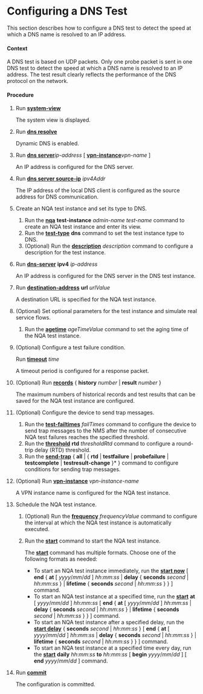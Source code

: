 Configuring a DNS Test
======================

This section describes how to configure a DNS test to detect the speed at which a DNS name is resolved to an IP address.

#### Context

A DNS test is based on UDP packets. Only one probe packet is sent in one DNS test to detect the speed at which a DNS name is resolved to an IP address. The test result clearly reflects the performance of the DNS protocol on the network.


#### Procedure

1. Run [**system-view**](cmdqueryname=system-view)
   
   
   
   The system view is displayed.
2. Run [**dns resolve**](cmdqueryname=dns+resolve)
   
   
   
   Dynamic DNS is enabled.
3. Run [**dns server**](cmdqueryname=dns+server)*ip-address* [ [**vpn-instance**](cmdqueryname=vpn-instance)*vpn-name* ]
   
   
   
   An IP address is configured for the DNS server.
4. Run [**dns server source-ip**](cmdqueryname=dns+server+source-ip) *ipv4Addr*
   
   
   
   The IP address of the local DNS client is configured as the source address for DNS communication.
5. Create an NQA test instance and set its type to DNS.
   1. Run the [**nqa**](cmdqueryname=nqa) **test-instance** *admin-name test-name* command to create an NQA test instance and enter its view.
   2. Run the [**test-type**](cmdqueryname=test-type) **dns** command to set the test instance type to DNS.
   3. (Optional) Run the [**description**](cmdqueryname=description) *description* command to configure a description for the test instance.
6. Run [**dns-server**](cmdqueryname=dns-server) **ipv4** *ip-address*
   
   
   
   An IP address is configured for the DNS server in the DNS test instance.
7. Run [**destination-address**](cmdqueryname=destination-address) **url** *urlValue*
   
   
   
   A destination URL is specified for the NQA test instance.
8. (Optional) Set optional parameters for the test instance and simulate real service flows.
   1. Run the [**agetime**](cmdqueryname=agetime) *ageTimeValue* command to set the aging time of the NQA test instance.
9. (Optional) Configure a test failure condition.
   
   
   
   Run [**timeout**](cmdqueryname=timeout) *time*
   
   
   
   A timeout period is configured for a response packet.
10. (Optional) Run [**records**](cmdqueryname=records) { **history** *number* | **result** *number* }
    
    
    
    The maximum numbers of historical records and test results that can be saved for the NQA test instance are configured.
11. (Optional) Configure the device to send trap messages.
    1. Run the [**test-failtimes**](cmdqueryname=test-failtimes) *failTimes* command to configure the device to send trap messages to the NMS after the number of consecutive NQA test failures reaches the specified threshold.
    2. Run the [**threshold**](cmdqueryname=threshold) **rtd** *thresholdRtd* command to configure a round-trip delay (RTD) threshold.
    3. Run the [**send-trap**](cmdqueryname=send-trap) { **all** | { **rtd** | **testfailure** | **probefailure** | **testcomplete** | **testresult-change** }\* } command to configure conditions for sending trap messages.
12. (Optional) Run [**vpn-instance**](cmdqueryname=vpn-instance) *vpn-instance-name*
    
    
    
    A VPN instance name is configured for the NQA test instance.
13. Schedule the NQA test instance.
    1. (Optional) Run the [**frequency**](cmdqueryname=frequency) *frequencyValue* command to configure the interval at which the NQA test instance is automatically executed.
    2. Run the [**start**](cmdqueryname=start) command to start the NQA test instance.
       
       
       
       The [**start**](cmdqueryname=start) command has multiple formats. Choose one of the following formats as needed:
       
       * To start an NQA test instance immediately, run the [**start now**](cmdqueryname=start+now) [ **end** { **at** [ *yyyy*/*mm*/*dd* ] *hh*:*mm*:*ss* | **delay** { **seconds** *second* | *hh*:*mm*:*ss* } | **lifetime** { **seconds** *second* | *hh*:*mm*:*ss* } } ] command.
       * To start an NQA test instance at a specified time, run the [**start**](cmdqueryname=start) **at** [ *yyyy*/*mm*/*dd* ] *hh*:*mm*:*ss* [ **end** { **at** [ *yyyy*/*mm*/*dd* ] *hh*:*mm*:*ss* | **delay** { **seconds** *second* | *hh*:*mm*:*ss* } | **lifetime** { **seconds** *second* | *hh*:*mm*:*ss* } } ] command.
       * To start an NQA test instance after a specified delay, run the [**start delay**](cmdqueryname=start+delay) { **seconds** *second* | *hh*:*mm*:*ss* } [ **end** { **at** [ *yyyy*/*mm*/*dd* ] *hh*:*mm*:*ss* | **delay** { **seconds** *second* | *hh*:*mm*:*ss* } | **lifetime** { **seconds** *second* | *hh*:*mm*:*ss* } } ] command.
       * To start an NQA test instance at a specified time every day, run the [**start**](cmdqueryname=start) **daily** *hh*:*mm*:*ss* **to** *hh*:*mm*:*ss* [ **begin** *yyyy*/*mm*/*dd* ] [ **end** *yyyy*/*mm*/*dd* ] command.
14. Run [**commit**](cmdqueryname=commit)
    
    
    
    The configuration is committed.